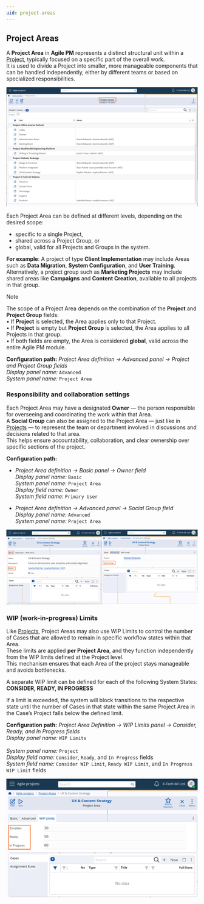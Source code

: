 ```yaml
---
uid: project-areas
---
```


## Project Areas

A **Project Area** in **Agile PM** represents a distinct structural unit within a [Project](projects.md), typically focused on a specific part of the overall work.  
It is used to divide a Project into smaller, more manageable components that can be handled independently, either by different teams or based on specialized responsibilities.

![Project Areas](pictures/project-areas.png)

Each Project Area can be defined at different levels, depending on the desired scope:  
- specific to a single Project,  
- shared across a Project Group, or  
- global, valid for all Projects and Groups in the system.  

**For example**:
A project of type **Client Implementation** may include Areas such as **Data Migration**, **System Configuration**, and **User Training**. Alternatively, a project group such as **Marketing Projects** may include shared areas like **Campaigns** and **Content Creation**, available to all projects in that group.

> [!Note]  
> The scope of a Project Area depends on the combination of the **Project** and **Project Group** fields:  
> • If **Project** is selected, the Area applies only to that Project.  
> • If **Project** is empty but **Project Group** is selected, the Area applies to all Projects in that group.  
> • If both fields are empty, the Area is considered **global**, valid across the entire Agile PM module.  

**Configuration path:** *Project Area definition → Advanced panel → Project and Project Group fields*  
*Display panel name:* `Advanced`<br>
*System panel name:* `Project Area`


### Responsibility and collaboration settings

Each Project Area may have a designated **Owner** — the person responsible for overseeing and coordinating the work within that Area.  
A **Social Group** can also be assigned to the Project Area — just like in [Projects](projects.md) — to represent the team or department involved in discussions and decisions related to that area.  
This helps ensure accountability, collaboration, and clear ownership over specific sections of the project.

**Configuration path:**
- *Project Area definition → Basic panel → Owner field*  
  *Display panel name:* `Basic`<br>
  *System panel name:* `Project Area`<br>
  *Display field name:* `Owner`<br>
  *System field name:* `Primary User`

- *Project Area definition → Advanced panel → Social Group field*  
  *Display panel name:* `Advanced`<br>
  *System panel name:* `Project Area`

![Project Area Form](pictures/project-area-form.png)

### WIP (work-in-progress) Limits

Like [Projects](projects.md), Project Areas may also use WIP Limits to control the number of Cases that are allowed to remain in specific workflow states within that Area.  
These limits are applied **per Project Area**, and they function independently from the WIP limits defined at the Project level.  
This mechanism ensures that each Area of the project stays manageable and avoids bottlenecks.

A separate WIP limit can be defined for each of the following System States:  
**CONSIDER, READY, IN PROGRESS**

If a limit is exceeded, the system will block transitions to the respective state until the number of Cases in that state within the same Project Area in the Case’s Project falls below the defined limit.

**Configuration path:** *Project Area Definition → WIP Limits panel → Consider, Ready, and In Progress fields*  
*Display panel name:* `WIP Limits`<br>  
*System panel name:* `Project`<br>
*Display field name:* `Consider`, `Ready`, and `In Progress` fields <br>
*System field name:* `Consider WIP Limit`, `Ready WIP Limit`, and `In Progress WIP Limit` fields

![Project Area WIP](pictures/project-area-wip.png)

